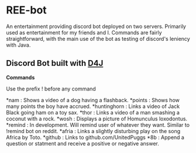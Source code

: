 # REE-bot
An entertainment providing discord bot deployed on two servers. Primarily used as entertainment for my friends and I. Commands are fairly straightforward, with the main use of the bot as testing of discord's leniency with Java.
## Discord Bot built with [D4J](https://github.com/Discord4J/Discord4J)
**Commands**

Use the prefix ! before any command

*nam : Shows a video of a dog having a flashback.
*points : Shows how many points the boy have accrued.
*huntinghorn : Links a video of Jack Black going ham on a toy sax.
*thor : Links a video of a man smashing a coconut with a rock.
*wosh : Displays a picture of Homunculus loxodontus.
*remind : In development. Will remind user of whatever they want. Similar to !remind bot on reddit.
*afria : Links a slightly disturbing play on the song Africa by Toto.
*github : Links to github.com/UnitedPuggs
*8b : Append a question or statment and receive a positive or negative answer.
